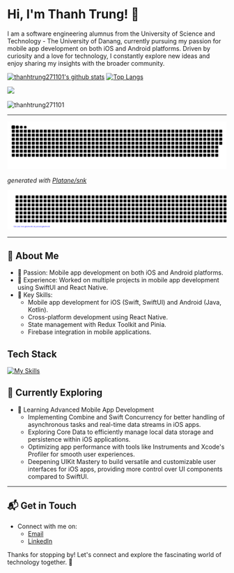 # Hi, I'm Thanh Trung! 👋

I am a software engineering alumnus from the University of Science and Technology - The University of Danang, currently pursuing my passion for mobile app development on both iOS and Android platforms. Driven by curiosity and a love for technology, I constantly explore new ideas and enjoy sharing my insights with the broader community.

[![thanhtrung271101's github stats](https://github-readme-stats.vercel.app/api?username=thanhtrung271101&show_icons=true&show_icons=true&theme=vue-dark&count_private=true&cache_seconds=1800&line_height=24)](https://github.com/thanhtrung271101)
[![Top Langs](https://github-readme-stats.vercel.app/api/top-langs/?username=thanhtrung271101&show_icons=true&theme=vue-dark&layout=compact&cache_seconds=1800&langs_count=8)](https://github.com/thanhtrung271101)

![](https://komarev.com/ghpvc/?username=thanhtrung271101&color=green)

<p><img src="https://github-readme-streak-stats.herokuapp.com/?user=thanhtrung271101" alt="thanhtrung271101" /></p>

----

<picture>
  <source media="(prefers-color-scheme: dark)" srcset="dist/github-contribution-grid-snake-dark.svg" />
  <source media="(prefers-color-scheme: light)" srcset="dist/github-contribution-grid-snake.svg" />
  <img alt="github-snake" src="dist/github-contribution-grid-snake.svg" />
</picture>

_generated with [Platane/snk](https://github.com/Platane/snk)_

<p align="center">
      <img src="gitartwork.svg" />
  </p>

---

## 🚀 About Me

- 🔭 Passion: Mobile app development on both iOS and Android platforms.
- 📝 Experience: Worked on multiple projects in mobile app development using SwiftUI and React Native.
- 🚀 Key Skills:
  - Mobile app development for iOS (Swift, SwiftUI) and Android (Java, Kotlin).
  - Cross-platform development using React Native.
  - State management with Redux Toolkit and Pinia.
  - Firebase integration in mobile applications.


## Tech Stack
[![My Skills](https://skillicons.dev/icons?i=js,html,css,swift,react)](https://skillicons.dev)

## 🌱 Currently Exploring

- 🚀 Learning Advanced Mobile App Development 
  - Implementing Combine and Swift Concurrency for better handling of asynchronous tasks and real-time data streams in iOS apps.
  - Exploring Core Data to efficiently manage local data storage and persistence within iOS applications.
  - Optimizing app performance with tools like Instruments and Xcode's Profiler for smooth user experiences.
  - Deepening UIKit Mastery to build versatile and customizable user interfaces for iOS apps, providing more control over UI components compared to SwiftUI.

---

## 📬 Get in Touch

- Connect with me on:
  - [Email](npttrung2711@gmail.com)
  - [LinkedIn](https://www.linkedin.com/in/thanhtrung2711/)

Thanks for stopping by! Let's connect and explore the fascinating world of technology together. 🚀

